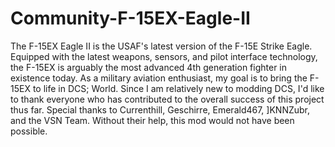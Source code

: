 # Community-F-15EX-Eagle-II
The F-15EX Eagle II is the USAF's latest version of the F-15E Strike Eagle.  Equipped with the latest weapons, sensors, and pilot interface technology, the F-15EX is arguably the most advanced 4th generation fighter in existence today.  As a military aviation enthusiast, my goal is to bring the F-15EX to life in DCS; World.
Since I am relatively new to modding DCS, I'd like to thank everyone who has contributed to the overall success of this project thus far.  Special thanks to Currenthill, Geschirre, Emerald467, ]KNNZubr, and the VSN Team.  Without their help, this mod would not have been possible.
